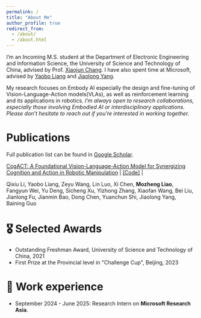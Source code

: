 ```yaml
---
permalink: /
title: "About Me"
author_profile: true
redirect_from: 
  - /about/
  - /about.html
---
```


I’m an Incoming M.S. student at the Department of Electronic Engineering and Information Science, the University of Science and Technology of China, advised by Prof. [Xiaojun Chang](https://www.xiaojun.ai/). I have also spent time at Microsoft, advised by  [Yaobo Liang](https://www.microsoft.com/en-us/research/people/yalia/) and [Jiaolong Yang](https://jlyang.org/).  

My research focuses on Embody AI especially the design and fine-tuning of Vision-Language-Action models(VLAs), as well as reinforcement learning and its applications in robotics. *I’m always open to research collaborations, especially those involving Embodied AI or interdisciplinary applications. Please don’t hesitate to reach out if you’re interested in working together.*

# Publications
Full publication list can be found in [Google Scholar](https://scholar.google.com/citations?user=GouxMhUAAAAJ&hl=en). 

[CogACT: A Foundational Vision-Language-Action Model for Synergizing Cognition and Action in Robotic Manipulation](https://arxiv.org/abs/2411.19650) \| [[Code]](https://github.com/microsoft/CogACT) \|

Qixiu Li, Yaobo Liang, Zeyu Wang, Lin Luo, Xi Chen, **Mozheng Liao**, Fangyun Wei, Yu Deng, Sicheng Xu, Yizhong Zhang, Xiaofan Wang, Bei Liu, Jianlong Fu, Jianmin Bao, Dong Chen, Yuanchun Shi, Jiaolong Yang, Baining Guo

# 🎖 Selected Awards
* Outstanding Freshman Award, University of Science and Technology of China, 2021
* First Prize at the Provincial level in "Challenge Cup", Beijing, 2023


# 📖 Work experience

* September 2024 - June 2025: Research Intern on **Microsoft Research Asia**.
